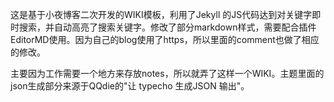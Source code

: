 这是基于小夜博客二次开发的WIKI模板，利用了Jekyll 的JS代码达到对关键字即时搜索，并自动高亮了搜索关键字。修改了部分markdown样式，需要配合插件EditorMD使用。因为自己的blog使用了https，所以里面的comment也做了相应的修改。

主要因为工作需要一个地方来存放notes，所以就弄了这样一个WIKI。主题里面的json生成部分来源于QQdie的"让 typecho 生成JSON 输出"。


[](https://github.com/chinobing/cnvar.cn-Typecho-WIKI-Theme/blob/master/cnvar.gif?raw=true)
